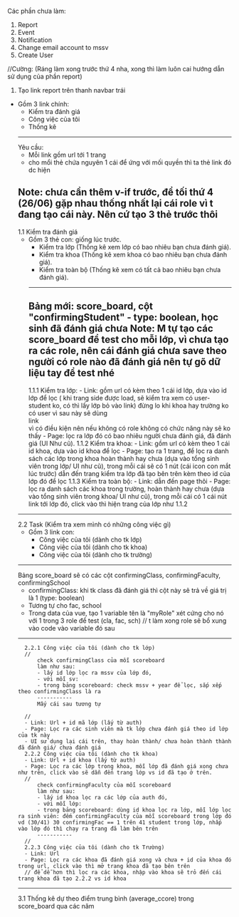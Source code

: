 Các phần chưa làm:
1. Report
2. Event
3. Notification
4. Change email account to mssv 
5. Create User

//Cường: (Ráng làm xong trước thứ 4 nha, xong thì làm luôn cai hướng dẫn sử dụng của phần report)
1. Tạo link report trên thanh navbar trái
- Gồm 3 link chính:
    + Kiểm tra đánh giá
    + Công việc của tôi
    + Thống kê
    ------------------------------------------------------------
    Yêu cầu:
    - Mỗi link gồm url tới 1 trang
    - <div v-if="role"> cho mổi thẻ chứa nguyên 1 cái để ứng với mối quyền thì ta thẻ link đó dc hiện
    Note: chưa cần thêm v-if trước, để tối thứ 4 (26/06) gặp nhau thống nhất lại cái role vì t đang tạo cái này. Nên cứ tạo 3 thẻ trước thôi
    ------------------------------------------------------------
    1.1 Kiểm tra đánh giá
    - Gồm 3 thẻ con: giống lúc trước.
        + Kiểm tra lớp (Thống kê xem lớp có bao nhiêu bạn chưa đánh giá).
        + Kiểm tra khoa (Thống kê xem khoa có bao nhiêu bạn chưa đánh giá).
        + Kiểm tra toàn bộ (Thống kê xem có tất cả bao nhiêu bạn chưa đánh giá).
        ----------------------
        Bảng mới: score_board, cột "confirmingStudent" - type: boolean, học sinh đã đánh giá chưa
        Note: M tự tạo các score_board để test cho mỗi lớp, vì chưa tạo ra các role, nên cái đánh giá chưa save theo người có role nào đã đánh giá nên tự gõ dữ liệu tay để test nhé
        ---------------------
        1.1.1 Kiểm tra lớp:
            - Link: gồm url có kèm theo 1 cái id lớp, dựa vào id lớp để lọc
            ( khi trang side được load, sẽ kiểm tra xem có user-student ko, có thì lấy lớp bỏ vào link)
            đừng lo khi khoa hay trường ko có user vì sau này sẽ dùng <div v-if="role">link<div> vì có điều kiện nên nếu không có role không có chức năng này sẽ ko thấy 
            - Page: lọc ra lớp đó có bao nhiêu người chưa đánh giá, đã đánh giá (UI Như cũ).
        1.1.2 Kiểm tra khoa:
            - Link: gồm url có kèm theo 1 cái id khoa, dựa vào id khoa để lọc
            - Page: tạo ra 1 trang, để lọc ra danh sách các lớp trong khoa hoàn thành hay chưa (dựa vào tổng sinh viên trong lớp/ UI như cũ), trong mỗi cái sẽ có 1 nút (cái icon con mắt lúc trước) dẫn đến trang kiểm tra lớp đã tạo bên trên kèm theo id của lớp đó để lọc
        1.1.3 Kiểm tra toàn bộ:
            - Link: dẫn đến page thôi
            - Page: lọc ra danh sách các khoa trong trường, hoàn thành hay chưa (dựa vào tổng sinh viên trong khoa/ UI như cũ), trong mỗi cái có 1 cái nút link tới lớp đó, click vào thì hiện trang của lớp như 1.1.2
    ------------------------------------------------------------------------------------------------
    2.2 Task (Kiểm tra xem mình có những công việc gì)
    - Gồm 3 link con: 
        + Công việc của tôi (dành cho tk lớp)
        + Công việc của tôi (dành cho tk khoa)
        + Công việc của tôi (dành cho tk trường)
    ----------------------------------------------------------------
    Bảng score_board sẽ có các cột confirmingClass, confirmingFaculty, confirmingSchool
    - confirmingClass: khi tk class đã đánh giá thì cột này sẽ trả về giá trị là 1 (type: boolean)
    - Tương tự cho fac, school
    + Trong data của vue, tạo 1 variable tên là "myRole" xét cứng cho nó với 1 trong 3 role để test (cla, fac, sch)
    // t làm xong role sẽ bổ xung vào code vào variable đó sau
    ------------------------------------------------------------------
        2.2.1 Công việc của tôi (dành cho tk lớp) 
        // 
            check confirmingClass của mỗi scoreboard
            làm như sau: 
            - lấy id lớp lọc ra mssv của lớp đó,
            - với mỗi sv:
            - trong bảng scoreboard: check mssv + year để lọc, sắp xếp theo confirmingClass là ra
            -----------
            Mấy cái sau tương tự   

        //
        - Link: Url + id mã lớp (lấy từ auth)
        - Page: Lọc ra các sinh viên mà tk lớp chưa đánh giá theo id lớp của tk này
        - UI sử dụng lại cái trên, thay hoàn thành/ chưa hoàn thành thành đã đánh giá/ chưa đánh giá
        2.2.2 Công việc của tôi (dành cho tk khoa)
        - Link: Url + id khoa (lấy từ auth)
        - Page: Lọc ra các lớp trong khoa, mỗi lớp đã đánh giá xong chưa như trên, click vào sẽ dẫn đến trang lớp vs id đã tạo ở trên.
        //
            check confirmingFaculty của mỗi scoreboard
            làm như sau: 
            - lấy id khoa lọc ra các lớp của auth đó,
            - với mỗi lớp:
            - trong bảng scoreboard: dùng id khoa lọc ra lớp, mỗi lớp lọc ra sinh viên: đếm confirmingFaculty của mỗi scoreboard trong lớp đó vd (30/41) 30 confirmingFac == 1 trên 41 student trong lớp, nhấp vào lớp đó thì chạy ra trang đã làm bên trên 
            -----------
        //
        2.2.3 Công việc của tôi (dành cho tk Trường)
        - Link: Url
        - Page: Lọc ra các khoa đã đánh giá xong và chưa + id của khoa đó trong url, click vào thì mở trang khoa đã tạo bên trên
        // để dễ hơn thì lọc ra các khoa, nhập vào khoa sẽ trỏ đến cái trang khoa đã tạo 2.2.2 vs id khoa 
    ------------------------------------------------------------------------------------------------
    3.1 Thống kê dự theo điểm trung bình (average_ccore) trong score_board qua các năm
        